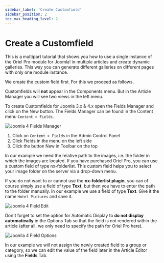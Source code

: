 ```yaml
---
sidebar_label: 'Create Customfield'
sidebar_position: 2
toc_max_heading_level: 2
---
```


# Create a Customfield

<p class="alert alert--primary">This is a multipart tutorial that shows you how to use a single instance of the Oriel Pro module for Joomla! in multiple 
articles and create dynamic galleries. This way you can generate different galleries on different pages with only one 
module instance.</p>

We create the custom field first. For this we proceed as follows.

Customfields will **not** appear in the Components menu. But in the Article Manager you will see two views in the left
menu.

To create Customfields for Joomla 3.x & 4.x open the Fields Manager and click on the New button.
The Fields Manager can be found in the Content menu `Content > Fields`.

<img src="/img/general/fields-j4.png" alt="Joomla 4 Fields Manager" className="bordered" />

<ol>
<li>Click on <code>Content > Fields</code> in the Admin Control Panel</li>
<li>Click Fields in the menu on the left side</li>
<li>Click the button New in Toolbar on the top</li>
</ol>

In our example we need the relative path to the images, i.e. the folder in which the images are located. If you have
purchased Oriel Pro, you can use a custom field of type nx-folderlist. This custom field helps you to select your image
folder on the server via a drop-down menu.

If you do not want to or cannot use the **nx-folderlist plugin**, you can of course simply use a field of type **Text**,
but then you have to enter the path to the folder manually. In our example we use a field of type **Text**. Give it the
name
`Hotel Pictures` and save it.

<img src="/img/general/cf_new_hotel_pics.png" alt="Joomla 4 Field Edit" className="bordered" />

Don't forget to set the option for Automatic Display to **do not display automatically** in the Options Tab so that the
field is not rendered within the article (after all, we only need to specify the path for Oriel Pro here).

<img src="/img/general/cf_options_not_display.png" alt="Joomla 4 Field Options" className="bordered" />

<p class="alert alert--primary">
In our example we will not assign the newly created field to a group or category, so we can edit the value of the field later in the Article Editor using the <b>Fields</b> Tab.
</p>
    


